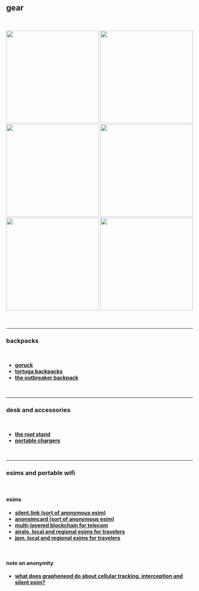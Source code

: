 ## gear

<br>

<p align="center">
<img height="250" src="https://github.com/user-attachments/assets/2d690c72-03fe-48f9-8933-0d8cbf2d3b3d">
<img height="250" src="https://github.com/user-attachments/assets/5603fa7a-113c-4c27-8665-0eb1d026c90e">
<img height="250" src="https://github.com/user-attachments/assets/bd51ce68-eb0f-4828-a0d8-8f53c1b0f007">
<img height="250" src="https://github.com/user-attachments/assets/a658a4ed-c524-453d-9274-d25250dca47f">
<img height="250" src="https://github.com/user-attachments/assets/3402f7d0-2549-4e4f-b5bc-e8179a85429e">
<img height="250" src="https://github.com/user-attachments/assets/472bda7f-3889-4f57-9a9c-6b98f848ca5c">
</p>

<br>

---

### backpacks

<br>

* **[goruck](https://www.goruck.com/)**
* **[tortuga backpacks](https://www.tortugabackpacks.com/)**
* **[the outbreaker backpack](https://www.tortugabackpacks.com/products/outbreaker-travel-backpack)**

<br>

---

### desk and accessories

<br>

* **[the root stand](https://www.therooststand.com/)**
* **[portable chargers](https://www.anker.com/products/taxons/107/Portable%20Chargers)**


<br>

---

### esims and portable wifi 

<br>

#### esims

* **[silent.link (sort of anonymous esim)](https://silent.link/)**
* **[anonsimcard  (sort of anonymous esim)](https://anonsimcard.com/)**
* **[multi-layered blockchain for telecom](https://www.dentnet.io/)**
* **[airalo, local and regional esims for travelers](https://www.airalo.com/)**
* **[jpm, local and regional esims for travelers](https://jmp.chat/sim)**

<br>

#### note on anonymity

* **[what does grapheneod do about cellular tracking, interception and silent esim?](https://grapheneos.org/faq#cellular-tracking)**

